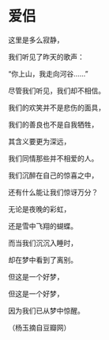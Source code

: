 # 爱侣

这里是多么寂静， 

我们听见了昨天的歌声： 

“你上山，我走向河谷……” 

尽管我们听见，我们却不相信。 

我们的欢笑并不是悲伤的面具， 

我们的善良也不是自我牺牲， 

其含义要更为深远， 

我们同情那些并不相爱的人。 

我们沉醉在自己的惊喜之中， 

还有什么能让我们惊讶万分？ 

无论是夜晚的彩虹， 

还是雪中飞翔的蝴蝶。 

而当我们沉沉入睡时， 

却在梦中看到了离别。 

但这是一个好梦， 

但这是一个好梦， 

因为我们已从梦中惊醒。 

（杨玉摘自豆瓣网）